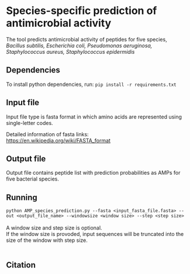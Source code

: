 # Species-specific prediction of antimicrobial activity
The tool predicts antimicrobial activity of peptides for five species, <br><i>Bacillus subtilis, Escherichia coli, Pseudomonas aeruginosa, Staphylococcus aureus, Staphylococcus epidermidis</i>


## Dependencies
To install python dependencies, run: `pip install -r requirements.txt`

## Input file 
Input file type is fasta format in which amino acids are represented using single-letter codes.

Detailed information of fasta links: https://en.wikipedia.org/wiki/FASTA_format

## Output file
Output file contains peptide list with prediction probabilities as AMPs for five bacterial species.

## Running

`python AMP_species_prediction.py --fasta <input_fasta_file.fasta> --out <output_file_name> --windowsize <window size> --step <step size>` <br><br>
A window size and step size is optional.<br>
If the window size is provoded, input sequences will be truncated into the size of the window with step size.
<br><br>




## Citation
